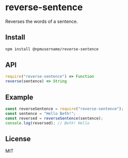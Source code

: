 # reverse-sentence

Reverses the words of a sentence.

## Install

```sh
npm install @npmusername/reverse-sentence
```

## API

```js
require("reverse-sentence") => Function
reverse(sentence) => String
```

## Example

```js
const reverseSentence = require("reverse-sentence");
const sentence = "Hello Beth!";
const reversed = reverseSentence(sentence);
console.log(reversed); // Beth! Hello
```

## License

MIT
